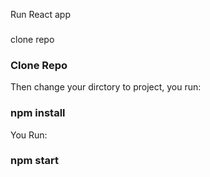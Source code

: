 Run React app
###
clone repo 
### Clone Repo
Then change your dirctory to project, you run:
### npm install
You Run:
### npm start

